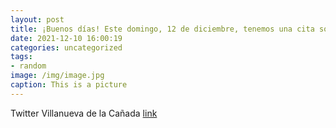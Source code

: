 ```yaml
---
layout: post
title: ¡Buenos días! Este domingo, 12 de diciembre, tenemos una cita solidaria en VillanuevaDeLaCañada. La @ONGCesal  organiza una nue...
date: 2021-12-10 16:00:19
categories: uncategorized
tags:
- random
image: /img/image.jpg
caption: This is a picture
---
```

Twitter Villanueva de la Cañada [link](https://twitter.com/AytoVDLCanada/status/1469231149822185475)
